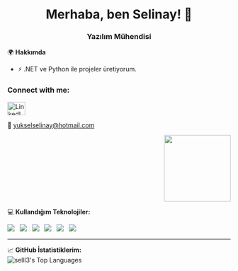 
<h1 align="center">Merhaba, ben Selinay! 👋</h1>
<h3 align="center">Yazılım Mühendisi</h3>

🌍 **Hakkımda**  
- ⚡ .NET ve Python ile projeler üretiyorum.

<h3 align="left">Connect with me:</h3>
<p align="left">
<a href="https://www.linkedin.com/in/selinay-y%C3%BCksel-2133b8317/" target="blank">
<img align="center" src="https://raw.githubusercontent.com/rahuldkjain/github-profile-readme-generator/master/src/images/icons/Social/linked-in-alt.svg" alt="LinkedIn Profile" height="30" width="40" />
</a>
</p>

📧  yukselselinay@hotmail.com  

<p align="right">
  <img src="https://media1.giphy.com/media/v1.Y2lkPTc5MGI3NjExaWpnZDE1a3Q2YWVkY2NyNmpycHNyaW55bXYybDF2MHQzcWMwMHVnYyZlcD12MV9pbnRlcm5hbF9naWZfYnlfaWQmY3Q9Zw/KGhpQ5NMoWKQurlHwI/giphy.gif" width="150"/>
</p>



💻 **Kullandığım Teknolojiler:**  
<p align="left">
  <img src="https://img.shields.io/badge/-C%23-purple?style=for-the-badge&logo=csharp"/> &nbsp;
  <img src="https://img.shields.io/badge/-.NET-512BD4?style=for-the-badge&logo=dotnet&logoColor=white"/> &nbsp;
  <img src="https://img.shields.io/badge/-JavaScript-yellow?style=for-the-badge&logo=javascript&logoColor=black"/> &nbsp;
  <img src="https://img.shields.io/badge/-MSSQL-CC2927?style=for-the-badge&logo=microsoftsqlserver&logoColor=white"/> &nbsp;
  <img src="https://img.shields.io/badge/-Python-3776AB?style=for-the-badge&logo=python&logoColor=white"/> &nbsp;
  <img src="https://img.shields.io/badge/-Node.js-43853D?style=for-the-badge&logo=node.js&logoColor=white"/>
</p>

---

📈 **GitHub İstatistiklerim:**  
![selll3's Top Languages](https://github-readme-stats.vercel.app/api/top-langs/?username=selll3&theme=blueberry&show_icons=true&hide_border=true&layout=compact)
